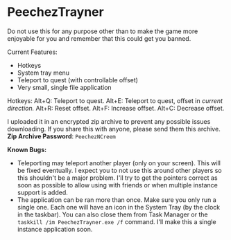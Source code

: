 # PeechezTrayner

Do not use this for any purpose other than to make the game more enjoyable for
you and remember that this could get you banned.


Current Features:
- Hotkeys
- System tray menu
- Teleport to quest (with controllable offset)
- Very small, single file application

Hotkeys:
Alt+Q: Teleport to quest.
Alt+E: Teleport to quest, offset in *current direction.*
Alt+R: Reset offset.
Alt+F: Increase offset.
Alt+C: Decrease offset.

I uploaded it in an encrypted zip archive to prevent any possible issues downloading. If you share this with anyone, please send them this archive.
**Zip Archive Password**: `PeechezNCreem`

**Known Bugs:**
- Teleporting may teleport another player (only on your screen). This will be fixed eventually. I expect you to not use this around other players so this shouldn't be a major problem. I'll try to get the pointers correct as soon as possible to allow using with friends or when multiple instance support is added.
- The application can be ran more than once. Make sure you only run a single one. Each one will have an icon in the System Tray (by the clock in the taskbar). You can also close them from Task Manager or the `taskkill /im PeechezTrayner.exe /f` command. I'll make this a single instance application soon.
